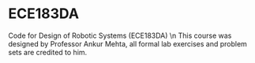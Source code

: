 # ECE183DA
Code for Design of Robotic Systems (ECE183DA) \n
This course was designed by Professor Ankur Mehta, all formal lab exercises and problem sets are credited to him.
